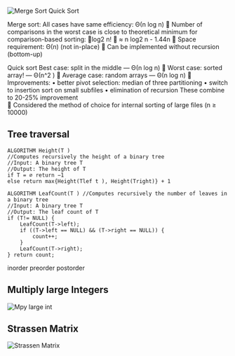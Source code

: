 ![Merge Sort Quick Sort](https://github.com/user-attachments/assets/5dec0af5-9a29-4b8e-a6d9-e215bdb7a78f)

Merge sort:
All cases have same efficiency: Θ(n log n)
 Number of comparisons in the worst case is close to theoretical minimum for comparison-based sorting:
log2 n!
 ≈ n log2 n - 1.44n
 Space requirement: Θ(n) (not in-place)
 Can be implemented without recursion (bottom-up)

Quick sort
Best case: split in the middle — Θ(n log n)
 Worst case: sorted array! — Θ(n^2 )
 Average case: random arrays — Θ(n log n)
 Improvements: • better pivot selection: median of three partitioning • switch to insertion sort on small subfiles • elimination of recursion These combine to 20-25% improvement \
 Considered the method of choice for internal sorting of large files (n ≥ 10000)

## Tree traversal

```
ALGORITHM Height(T )
//Computes recursively the height of a binary tree
//Input: A binary tree T
//Output: The height of T
if T = ∅ return −1
else return max{Height(Tlef t ), Height(Tright)} + 1
```

```
ALGORITHM LeafCount(T ) //Computes recursively the number of leaves in a binary tree
//Input: A binary tree T
//Output: The leaf count of T
if (T!= NULL) {
	LeafCount(T->left);
	if ((T->left == NULL) && (T->right == NULL)) {
		count++;
	}
	LeafCount(T->right);
} return count;
```

inorder preorder postorder

## Multiply large Integers

![Mpy large int](https://github.com/user-attachments/assets/c7f3505f-e7ab-47f7-a7fc-cca510904ff5)

## Strassen Matrix

![Strassen Matrix](https://github.com/user-attachments/assets/faa46ef5-aa1d-4a98-ae32-0fe31013aa4a)

